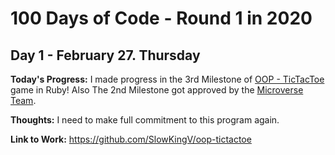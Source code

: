 # 100 Days of Code - Round 1 in 2020
## Day 1 - February 27. Thursday

**Today's Progress:** I made progress in the 3rd Milestone of [OOP - TicTacToe](https://www.theodinproject.com/courses/ruby-programming/lessons/oop) game in Ruby! Also The 2nd Milestone got approved by the [Microverse Team](https://www.microverse.org/).

**Thoughts:** I need to make full commitment to this program again.

**Link to Work:** https://github.com/SlowKingV/oop-tictactoe
